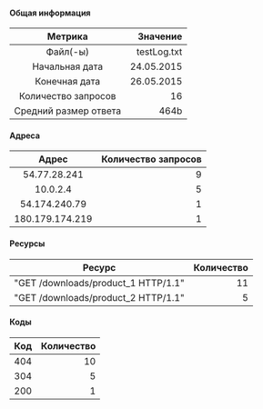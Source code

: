 #### Общая информация
|        Метрика        |     Значение |
|:---------------------:|-------------:|
|       Файл(-ы)        |testLog.txt |
|    Начальная дата     |24.05.2015|
|     Конечная дата     |26.05.2015|
|  Количество запросов  |16|
| Средний размер ответа |464b|
#### Адреса
|        Адрес        |     Количество запросов |
|:---------------------:|-------------:|
|	54.77.28.241	|9|
|	10.0.2.4	|5|
|	54.174.240.79	|1|
|	180.179.174.219	|1|
#### Ресурсы
|        Ресурс        |     Количество |
|:---------------------:|-------------:|
|	"GET /downloads/product_1 HTTP/1.1"	|11|
|	"GET /downloads/product_2 HTTP/1.1"	|5|
#### Коды
|        Код        |     Количество |
|:---------------------:|-------------:|
|	404	|10|
|	304	|5|
|	200	|1|
